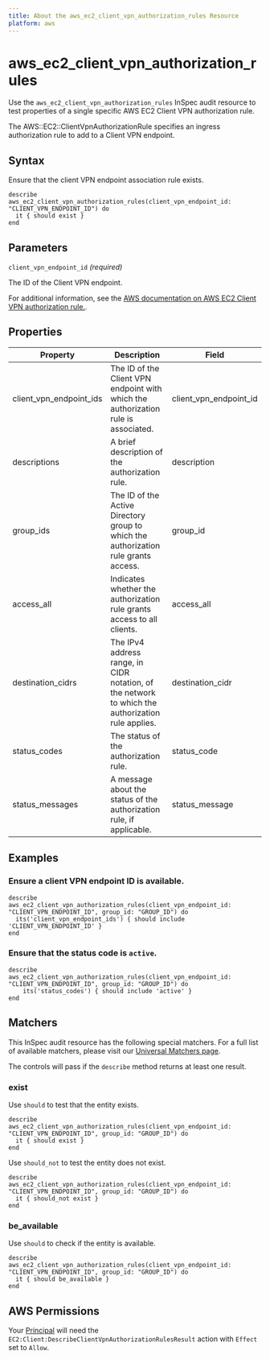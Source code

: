 ```yaml
---
title: About the aws_ec2_client_vpn_authorization_rules Resource
platform: aws
---
```


# aws_ec2_client_vpn_authorization_rules

Use the `aws_ec2_client_vpn_authorization_rules` InSpec audit resource to test properties of a single specific AWS EC2 Client VPN authorization rule.

The AWS::EC2::ClientVpnAuthorizationRule specifies an ingress authorization rule to add to a Client VPN endpoint.

## Syntax

Ensure that the client VPN endpoint association rule exists.

    describe aws_ec2_client_vpn_authorization_rules(client_vpn_endpoint_id: "CLIENT_VPN_ENDPOINT_ID") do
      it { should exist }
    end

## Parameters

`client_vpn_endpoint_id` _(required)_

The ID of the Client VPN endpoint.

For additional information, see the [AWS documentation on AWS EC2 Client VPN authorization rule.](https://docs.aws.amazon.com/AWSCloudFormation/latest/UserGuide/aws-resource-ec2-clientvpnauthorizationrule.html).

## Properties

| Property | Description | Field |
| --- | --- | --- |
| client_vpn_endpoint_ids | The ID of the Client VPN endpoint with which the authorization rule is associated. | client_vpn_endpoint_id |
| descriptions | A brief description of the authorization rule. | description |
| group_ids | The ID of the Active Directory group to which the authorization rule grants access. | group_id |
| access_all | Indicates whether the authorization rule grants access to all clients. | access_all |
| destination_cidrs | The IPv4 address range, in CIDR notation, of the network to which the authorization rule applies. | destination_cidr |
| status_codes | The status of the authorization rule. | status_code |
| status_messages | A message about the status of the authorization rule, if applicable. | status_message |

## Examples

### Ensure a client VPN endpoint ID is available.

    describe aws_ec2_client_vpn_authorization_rules(client_vpn_endpoint_id: "CLIENT_VPN_ENDPOINT_ID", group_id: "GROUP_ID") do
      its('client_vpn_endpoint_ids') { should include 'CLIENT_VPN_ENDPOINT_ID' }
    end

### Ensure that the status code is `active`.

    describe aws_ec2_client_vpn_authorization_rules(client_vpn_endpoint_id: "CLIENT_VPN_ENDPOINT_ID", group_id: "GROUP_ID") do
        its('status_codes') { should include 'active' }
    end

## Matchers

This InSpec audit resource has the following special matchers. For a full list of available matchers, please visit our [Universal Matchers page](https://www.inspec.io/docs/reference/matchers/).

The controls will pass if the `describe` method returns at least one result.

### exist

Use `should` to test that the entity exists.

    describe aws_ec2_client_vpn_authorization_rules(client_vpn_endpoint_id: "CLIENT_VPN_ENDPOINT_ID", group_id: "GROUP_ID") do
      it { should exist }
    end

Use `should_not` to test the entity does not exist.

    describe aws_ec2_client_vpn_authorization_rules(client_vpn_endpoint_id: "CLIENT_VPN_ENDPOINT_ID", group_id: "GROUP_ID") do
      it { should_not exist }
    end

### be_available

Use `should` to check if the entity is available.

    describe aws_ec2_client_vpn_authorization_rules(client_vpn_endpoint_id: "CLIENT_VPN_ENDPOINT_ID", group_id: "GROUP_ID") do
      it { should be_available }
    end

## AWS Permissions

Your [Principal](https://docs.aws.amazon.com/IAM/latest/UserGuide/intro-structure.html#intro-structure-principal) will need the `EC2:Client:DescribeClientVpnAuthorizationRulesResult` action with `Effect` set to `Allow`.
